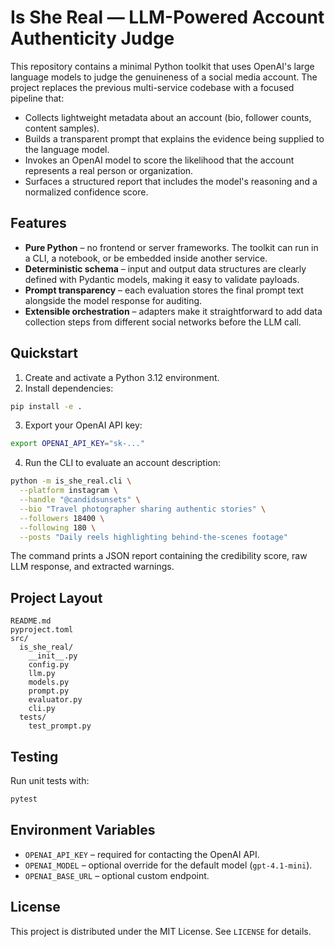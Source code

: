 # Is She Real — LLM-Powered Account Authenticity Judge

This repository contains a minimal Python toolkit that uses OpenAI's large language models to judge the genuineness of a social media account. The project replaces the previous multi-service codebase with a focused pipeline that:

* Collects lightweight metadata about an account (bio, follower counts, content samples).
* Builds a transparent prompt that explains the evidence being supplied to the language model.
* Invokes an OpenAI model to score the likelihood that the account represents a real person or organization.
* Surfaces a structured report that includes the model's reasoning and a normalized confidence score.

## Features

* **Pure Python** – no frontend or server frameworks. The toolkit can run in a CLI, a notebook, or be embedded inside another service.
* **Deterministic schema** – input and output data structures are clearly defined with Pydantic models, making it easy to validate payloads.
* **Prompt transparency** – each evaluation stores the final prompt text alongside the model response for auditing.
* **Extensible orchestration** – adapters make it straightforward to add data collection steps from different social networks before the LLM call.

## Quickstart

1. Create and activate a Python 3.12 environment.
2. Install dependencies:

```bash
pip install -e .
```

3. Export your OpenAI API key:

```bash
export OPENAI_API_KEY="sk-..."
```

4. Run the CLI to evaluate an account description:

```bash
python -m is_she_real.cli \
  --platform instagram \
  --handle "@candidsunsets" \
  --bio "Travel photographer sharing authentic stories" \
  --followers 18400 \
  --following 180 \
  --posts "Daily reels highlighting behind-the-scenes footage"
```

The command prints a JSON report containing the credibility score, raw LLM response, and extracted warnings.

## Project Layout

```
README.md
pyproject.toml
src/
  is_she_real/
    __init__.py
    config.py
    llm.py
    models.py
    prompt.py
    evaluator.py
    cli.py
  tests/
    test_prompt.py
```

## Testing

Run unit tests with:

```bash
pytest
```

## Environment Variables

* `OPENAI_API_KEY` – required for contacting the OpenAI API.
* `OPENAI_MODEL` – optional override for the default model (`gpt-4.1-mini`).
* `OPENAI_BASE_URL` – optional custom endpoint.

## License

This project is distributed under the MIT License. See `LICENSE` for details.
